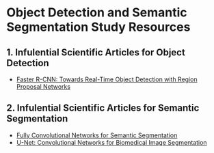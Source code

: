 # Object Detection and Semantic Segmentation Study Resources

## 1. Infulential Scientific Articles for Object Detection
* [Faster R-CNN: Towards Real-Time Object Detection with Region Proposal Networks](https://arxiv.org/pdf/1506.01497.pdf)

## 2. Infulential Scientific Articles for Semantic Segmentation

* [Fully Convolutional Networks for Semantic Segmentation](https://arxiv.org/pdf/1411.4038.pdf)
* [U-Net: Convolutional Networks for Biomedical Image Segmentation](https://arxiv.org/pdf/1505.04597.pdf)

